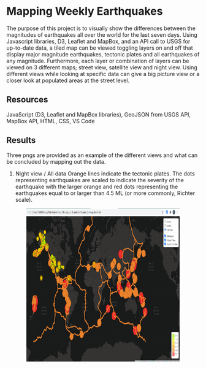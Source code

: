# Mapping Weekly Earthquakes

The purpose of this project is to visually show the differences between the magnitudes of earthquakes all over the world for the last seven days.  Using Javascript libraries, D3,
Leaflet and MapBox, and an API call to USGS for up-to-date data, a tiled map can be viewed toggling layers on and off that display major magnitude earthquakes, tectonic plates and
all earthquakes of any magnitude.  Furthermore, each layer or combination of layers can be viewed on 3 different maps; street view, satellite view and night view.  Using different
views while looking at specific data can give a big picture view or a closer look at populated areas at the street level.

## Resources
JavaScript (D3, Leaflet and MapBox libraries), GeoJSON from USGS API, MapBox API, HTML, CSS, VS Code

## Results

Three pngs are provided as an example of the different views and what can be concluded by mapping out the data.

1. Night view / All data
  Orange lines indicate the tectonic plates.  The dots representing earthquakes are scaled to indicate the severity of the earthquake with the larger orange and red dots
  representing the earthquakes equal to or larger than 4.5 ML (or more commonly, Richter scale).
  
  <p align="center">
  <a href="https://github.com/CaroShaf/Mapping_Earthquakes">
    <img src="images/night_all_layers.png" alt="EQ night map" width="400" height="400">
  </a>
